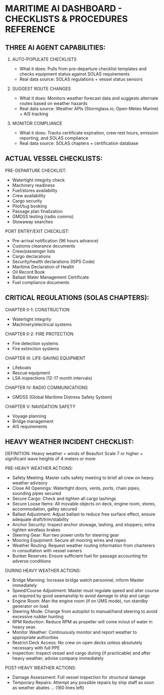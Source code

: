 MARITIME AI DASHBOARD - CHECKLISTS & PROCEDURES REFERENCE
==========================================================

THREE AI AGENT CAPABILITIES:
----------------------------

1. AUTO-POPULATE CHECKLISTS
   - What it does: Pulls from pre-departure checklist templates and checks equipment status against SOLAS requirements
   - Real data source: SOLAS regulations + vessel status sensors

2. SUGGEST ROUTE CHANGES
   - What it does: Monitors weather forecast data and suggests alternate routes based on weather hazards
   - Real data source: Weather APIs (Stormglass.io, Open-Meteo Marine) + AIS tracking

3. MONITOR COMPLIANCE
   - What it does: Tracks certificate expiration, crew rest hours, emission reporting, and SOLAS compliance
   - Real data source: SOLAS chapters + certification database


ACTUAL VESSEL CHECKLISTS:
-------------------------

PRE-DEPARTURE CHECKLIST:
- Watertight integrity check
- Machinery readiness
- Fuel/stores availability
- Crew availability
- Cargo security
- Pilot/tug booking
- Passage plan finalization
- GMDSS testing (radio comms)
- Stowaway searches

PORT ENTRY/EXIT CHECKLIST:
- Pre-arrival notification (96 hours advance)
- Customs clearance documents
- Crew/passenger lists
- Cargo declarations
- Security/health declarations (ISPS Code)
- Maritime Declaration of Health
- Oil Record Book
- Ballast Water Management Certificate
- Fuel compliance documents


CRITICAL REGULATIONS (SOLAS CHAPTERS):
--------------------------------------

CHAPTER II-1: CONSTRUCTION
- Watertight integrity
- Machinery/electrical systems

CHAPTER II-2: FIRE PROTECTION
- Fire detection systems
- Fire extinction systems

CHAPTER III: LIFE-SAVING EQUIPMENT
- Lifeboats
- Rescue equipment
- LSA inspections (12-17 month intervals)

CHAPTER IV: RADIO COMMUNICATIONS
- GMDSS (Global Maritime Distress Safety System)

CHAPTER V: NAVIGATION SAFETY
- Voyage planning
- Bridge management
- AIS requirements


HEAVY WEATHER INCIDENT CHECKLIST:
---------------------------------

DEFINITION: Heavy weather = winds of Beaufort Scale 7 or higher + significant wave heights of 4 meters or more

PRE-HEAVY WEATHER ACTIONS:
- Safety Meeting: Master calls safety meeting to brief all crew on heavy weather advisory
- Close All Openings: Watertight doors, vents, ports, chain pipes, sounding pipes secured
- Secure Cargo: Check and tighten all cargo lashings
- Secure Loose Items: All movable objects on deck, engine room, stores, accommodation, galley secured
- Ballast Adjustment: Adjust ballast to reduce free surface effect, ensure adequate draft/trim/stability
- Anchor Security: Inspect anchor stowage, lashing, and stoppers; extra tighten windlass brakes
- Steering Gear: Run two power units for steering gear
- Mooring Equipment: Secure all mooring wires and ropes
- Weather Routing: Request weather routing information from charterers in consultation with vessel owners
- Bunker Reserves: Ensure sufficient fuel for passage accounting for adverse conditions

DURING HEAVY WEATHER ACTIONS:
- Bridge Manning: Increase bridge watch personnel, inform Master immediately
- Speed/Course Adjustment: Master must regulate speed and alter course as required by good seamanship to avoid damage to ship and cargo
- Engine Room: Man the engine room (if on UMS mode), run standby generator on load
- Steering Mode: Change from autopilot to manual/hand steering to avoid excessive rudder hunting
- RPM Reduction: Reduce RPM as propeller will come in/out of water in heavy seas
- Monitor Weather: Continuously monitor and report weather to appropriate authorities
- Restrict Deck Access: No crew on open decks unless absolutely necessary with full PPE
- Inspection: Inspect vessel and cargo during (if practicable) and after heavy weather; advise company immediately

POST-HEAVY WEATHER ACTIONS:
- Damage Assessment: Full vessel inspection for structural damage
- Temporary Repairs: Attempt any possible repairs by ship staff as soon as weather abates
... (160 lines left)